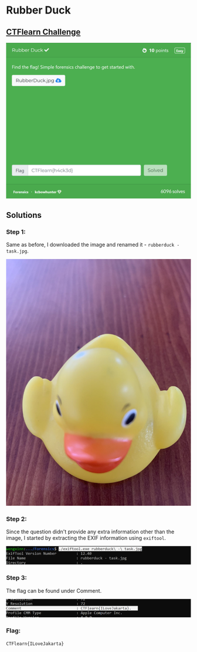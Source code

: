 # Rubber Duck 

## [CTFlearn Challenge](https://ctflearn.com/challenge/933)
<img src="rubberduck - solved.png">

## Solutions
### Step 1:
Same as before, I downloaded the image and renamed it - ```rubberduck - task.jpg```. 

<img src="rubberduck - task.jpg">

### Step 2: 
Since the question didn't provide any extra information other than the image, I started by extracting the EXIF information using ```exiftool```. 

<img src="rubberduck - 1.png">

### Step 3: 
The flag can be found under Comment. 

<img src="rubberduck - 2.png">

### Flag: 
```CTFlearn{ILoveJakarta}```